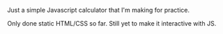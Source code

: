 Just a simple Javascript calculator that I'm making for practice.

Only done static HTML/CSS so far. Still yet to make it interactive with JS.
